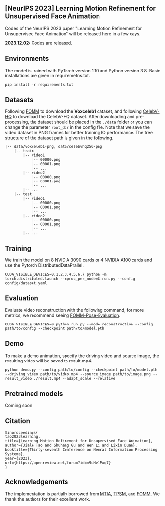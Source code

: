 ## **[NeurIPS 2023] Learning Motion Refinement for Unsupervised Face Animation**
Codes of the NeurIPS 2023 paper "Learning Motion Refinement for Unsupervised Face Animation" will be released here in a few days.

<!-- ### **Updates:** -->
**2023.12.02:** Codes are released.

## **Environments**
The model is trained with PyTorch version 1.10 and Python version 3.8. Basic installations are given in requiremetns.txt.

    pip install -r requirements.txt

## **Datasets**
Following [FOMM](https://github.com/AliaksandrSiarohin/first-order-model) to download the **Voxceleb1** dataset, and following [CelebV-HQ](https://github.com/CelebV-HQ/CelebV-HQ) to download the CelebV-HQ dataset. After downloading and pre-processing, the dataset should be placed in the `./data` folder or you can change the parameter `root_dir` in the config file. Note that we save the video dataset in PNG frames for better training IO performance. The tree structure of the dataset path is given in the following.

    |-- data/voxceleb1-png, data/celebvhq256-png
        |-- train
            |-- video1
                |-- 00000.png
                |-- 00001.png
                |-- ...
            |-- video2
                |-- 00000.png
                |-- 00001.png
                |-- ...
            |-- ...
        |-- test
            |-- video1
                |-- 00000.png
                |-- 00001.png
                |-- ...
            |-- video2
                |-- 00000.png
                |-- 00001.png
                |-- ...
            |-- ...

## **Training**
We train the model on 8 NVIDIA 3090 cards or 4 NVIDIA A100 cards and use the Pytorch DistributedDataPrallel.

    CUDA_VISIBLE_DEVICES=0,1,2,3,4,5,6,7 python -m torch.distributed.launch --nproc_per_node=8 run.py --config config/dataset.yaml
    
## **Evaluation**
Evaluate video reconstruction with the following command, for more metrics, we recommend seeing [FOMM-Pose-Evaluation](https://github.com/AliaksandrSiarohin/pose-evaluation).

    CUDA_VISIBLE_DEVICES=0 python run.py --mode reconstruction --config path/to/config --checkpoint path/to/model.pth  

## **Demo**
To make a demo animation, specify the driving video and source image, the resulting video will be saved to result.mp4.

    python demo.py --config path/to/config --checkpoint path/to/model.pth --driving_video path/to/video.mp4 --source_image path/to/image.png --result_video ./result.mp4 --adapt_scale --relative

## **Pretrained models**
Coming soon

## **Citation**
    @inproceedings{
    tao2023learning,
    title={Learning Motion Refinement for Unsupervised Face Animation},
    author={Jiale Tao and Shuhang Gu and Wen Li and Lixin Duan},
    booktitle={Thirty-seventh Conference on Neural Information Processing Systems},
    year={2023},
    url={https://openreview.net/forum?id=m9uHv1Pxq7}
    }

## **Acknowledgements**
The implementation is partially borrowed from [MTIA](https://github.com/JialeTao/MTIA), [TPSM](https://github.com/yoyo-nb/Thin-Plate-Spline-Motion-Model), and [FOMM](https://github.com/AliaksandrSiarohin/first-order-model). We thank the authors for their excellent work.

